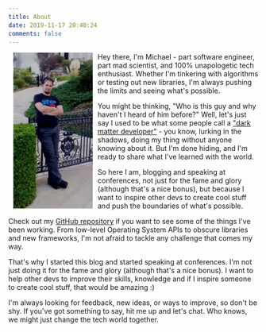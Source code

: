 ```yaml
---
title: About
date: 2019-11-17 20:40:24
comments: false
---
```

<img align="left" style="margin-right:10px; margin-left:10px;" width="160" src="me_large.jpg" />

Hey there, I'm Michael - part software engineer, part mad scientist, and 100% unapologetic tech enthusiast. Whether I'm tinkering with algorithms or testing out new libraries, I'm always pushing the limits and seeing what's possible.

You might be thinking, "Who is this guy and why haven't I heard of him before?" Well, let's just say I used to be what some people call a ["dark matter developer"](https://www.hanselman.com/blog/dark-matter-developers-the-unseen-99) - you know, lurking in the shadows, doing my thing without anyone knowing about it. But I'm done hiding, and I'm ready to share what I've learned with the world.

So here I am, blogging and speaking at conferences, not just for the fame and glory (although that's a nice bonus), but because I want to inspire other devs to create cool stuff and push the boundaries of what's possible.

Check out my [GitHub repository](https://github.com/myarichuk) if you want to see some of the things I've been working. From low-level Operating System APIs to obscure libraries and new frameworks, I'm not afraid to tackle any challenge that comes my way.

That's why I started this blog and started speaking at conferences. I'm not just doing it for the fame and glory (although that's a nice bonus). I want to help other devs to improve their skills, knowledge and if I inspire someone to create cool stuff, that would be amazing :)

I'm always looking for feedback, new ideas, or ways to improve, so don't be shy. If you've got something to say, hit me up and let's chat. Who knows, we might just change the tech world together.
